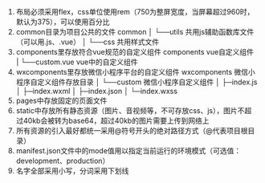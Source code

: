 1. 布局必须采用flex，css单位使用rem（750为整屏宽度，当屏幕超过960时，默认为375），可以使用百分比
2. common目录为项目公共的文件
	common
	│   └──utils					共用js辅助函数库文件（可以用.js、.vue）
	│   └──css						共用样式文件
3. components里存放符合vue规范的自定义组件
	components						vue自定义组件
	|   └──custom.vue				vue中的自定义组件
4. wxcomponents里存放微信小程序平台的自定义组件
	wxcomponents					微信小程序自定义组件存放目录
	│   └──custom					微信小程序自定义组件
	│		├─index.js
	│		├─index.wxml
	│		├─index.json
	│		└─index.wxss
5. pages中存放固定的页面文件
6. static中存放所有静态资源（图片、音视频等，不可存放css、js），图片不超过40kb会被转为base64，超过40kb的图片需要上传到网络上
7. 所有资源的引入最好都统一采用@符号开头的绝对路径方式（@代表项目根目录）
8. manifest.json文件中的mode值用以指定当前运行的环境模式（可选值：development、production）
9. 名字全部采用小写，分词采用下划线